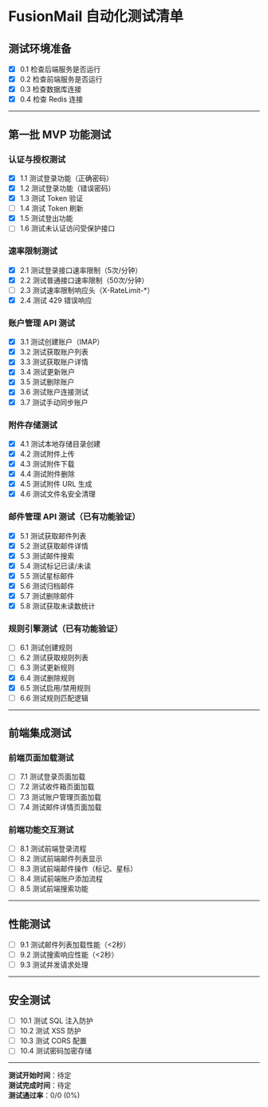 # FusionMail 自动化测试清单

## 测试环境准备

- [x] 0.1 检查后端服务是否运行
- [x] 0.2 检查前端服务是否运行
- [x] 0.3 检查数据库连接
- [x] 0.4 检查 Redis 连接

---

## 第一批 MVP 功能测试

### 认证与授权测试

- [x] 1.1 测试登录功能（正确密码）
- [x] 1.2 测试登录功能（错误密码）
- [x] 1.3 测试 Token 验证
- [ ] 1.4 测试 Token 刷新
- [x] 1.5 测试登出功能
- [ ] 1.6 测试未认证访问受保护接口

### 速率限制测试

- [x] 2.1 测试登录接口速率限制（5次/分钟）
- [x] 2.2 测试普通接口速率限制（50次/分钟）
- [ ] 2.3 测试速率限制响应头（X-RateLimit-*）
- [x] 2.4 测试 429 错误响应

### 账户管理 API 测试

- [x] 3.1 测试创建账户（IMAP）
- [x] 3.2 测试获取账户列表
- [x] 3.3 测试获取账户详情
- [x] 3.4 测试更新账户
- [x] 3.5 测试删除账户
- [x] 3.6 测试账户连接测试
- [x] 3.7 测试手动同步账户

### 附件存储测试

- [x] 4.1 测试本地存储目录创建
- [x] 4.2 测试附件上传
- [x] 4.3 测试附件下载
- [x] 4.4 测试附件删除
- [x] 4.5 测试附件 URL 生成
- [x] 4.6 测试文件名安全清理

### 邮件管理 API 测试（已有功能验证）

- [x] 5.1 测试获取邮件列表
- [x] 5.2 测试获取邮件详情
- [x] 5.3 测试邮件搜索
- [x] 5.4 测试标记已读/未读
- [x] 5.5 测试星标邮件
- [x] 5.6 测试归档邮件
- [x] 5.7 测试删除邮件
- [x] 5.8 测试获取未读数统计

### 规则引擎测试（已有功能验证）

- [ ] 6.1 测试创建规则
- [ ] 6.2 测试获取规则列表
- [ ] 6.3 测试更新规则
- [x] 6.4 测试删除规则
- [x] 6.5 测试启用/禁用规则
- [ ] 6.6 测试规则匹配逻辑

---

## 前端集成测试

### 前端页面加载测试

- [ ] 7.1 测试登录页面加载
- [ ] 7.2 测试收件箱页面加载
- [ ] 7.3 测试账户管理页面加载
- [ ] 7.4 测试邮件详情页面加载

### 前端功能交互测试

- [ ] 8.1 测试前端登录流程
- [ ] 8.2 测试前端邮件列表显示
- [ ] 8.3 测试前端邮件操作（标记、星标）
- [ ] 8.4 测试前端账户添加流程
- [ ] 8.5 测试前端搜索功能

---

## 性能测试

- [ ] 9.1 测试邮件列表加载性能（<2秒）
- [ ] 9.2 测试搜索响应性能（<2秒）
- [ ] 9.3 测试并发请求处理

---

## 安全测试

- [ ] 10.1 测试 SQL 注入防护
- [ ] 10.2 测试 XSS 防护
- [ ] 10.3 测试 CORS 配置
- [ ] 10.4 测试密码加密存储

---

**测试开始时间**：待定  
**测试完成时间**：待定  
**测试通过率**：0/0 (0%)

